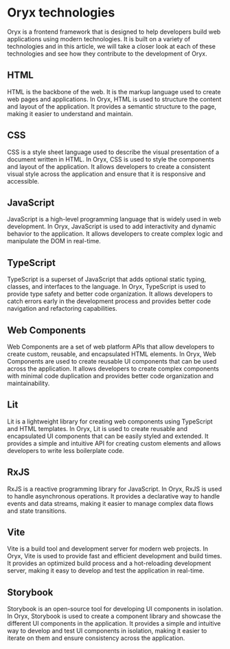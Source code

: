 # Oryx technologies

Oryx is a frontend framework that is designed to help developers build web applications using modern technologies.
It is built on a variety of technologies and in this article, we will take a closer look at each of these technologies and see how they contribute to the development of Oryx.

## HTML
HTML is the backbone of the web. It is the markup language used to create web pages and applications. In Oryx, HTML is used to structure the content and layout of the application. It provides a semantic structure to the page, making it easier to understand and maintain.

## CSS
CSS is a style sheet language used to describe the visual presentation of a document written in HTML. In Oryx, CSS is used to style the components and layout of the application. It allows developers to create a consistent visual style across the application and ensure that it is responsive and accessible.

## JavaScript
JavaScript is a high-level programming language that is widely used in web development. In Oryx, JavaScript is used to add interactivity and dynamic behavior to the application. It allows developers to create complex logic and manipulate the DOM in real-time.

## TypeScript
TypeScript is a superset of JavaScript that adds optional static typing, classes, and interfaces to the language. In Oryx, TypeScript is used to provide type safety and better code organization. It allows developers to catch errors early in the development process and provides better code navigation and refactoring capabilities.

## Web Components
Web Components are a set of web platform APIs that allow developers to create custom, reusable, and encapsulated HTML elements. In Oryx, Web Components are used to create reusable UI components that can be used across the application. It allows developers to create complex components with minimal code duplication and provides better code organization and maintainability.

## Lit
Lit is a lightweight library for creating web components using TypeScript and HTML templates. In Oryx, Lit is used to create reusable and encapsulated UI components that can be easily styled and extended. It provides a simple and intuitive API for creating custom elements and allows developers to write less boilerplate code.

## RxJS
RxJS is a reactive programming library for JavaScript. In Oryx, RxJS is used to handle asynchronous operations. It provides a declarative way to handle events and data streams, making it easier to manage complex data flows and state transitions.

## Vite
Vite is a build tool and development server for modern web projects. In Oryx, Vite is used to provide fast and efficient development and build times. It provides an optimized build process and a hot-reloading development server, making it easy to develop and test the application in real-time.

## Storybook
Storybook is an open-source tool for developing UI components in isolation. In Oryx, Storybook is used to create a component library and showcase the different UI components in the application. It provides a simple and intuitive way to develop and test UI components in isolation, making it easier to iterate on them and ensure consistency across the application.

